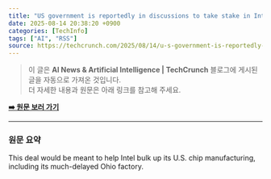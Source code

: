 ```yaml
---
title: "US government is reportedly in discussions to take stake in Intel"
date: 2025-08-14 20:38:20 +0900
categories: [TechInfo]
tags: ["AI", "RSS"]
source: https://techcrunch.com/2025/08/14/u-s-government-is-reportedly-in-discussions-to-take-stake-in-intel/
---
```

> 이 글은 **AI News & Artificial Intelligence | TechCrunch** 블로그에 게시된 글을 자동으로 가져온 것입니다. <br>
> 더 자세한 내용과 원문은 아래 링크를 참고해 주세요.

[**➡️ 원문 보러 가기**](https://techcrunch.com/2025/08/14/u-s-government-is-reportedly-in-discussions-to-take-stake-in-intel/)

---

### 원문 요약
This deal would be meant to help Intel bulk up its U.S. chip manufacturing, including its much-delayed Ohio factory.
